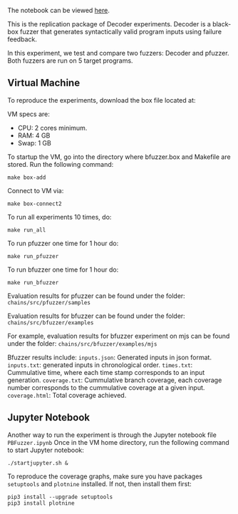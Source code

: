 The notebook can be viewed [here](https://nbviewer.org/github/anonymous-icst-2022/anonymous-icst-2022/blob/main/Decoder.ipynb).

This is the replication package of Decoder experiments.
Decoder is a black-box fuzzer that generates syntactically valid program inputs using failure feedback.

In this experiment, we test and compare two fuzzers: Decoder and pfuzzer. Both fuzzers are run on 5 target programs.

## Virtual Machine
To reproduce the experiments, download the box file located at: 

VM specs are:
* CPU: 2 cores minimum.
* RAM: 4 GB 
* Swap: 1 GB

To startup the VM, go into the directory where bfuzzer.box and Makefile are stored. Run the following command:

    make box-add

Connect to VM via:

    make box-connect2

To run all experiments 10 times, do:

    make run_all

To run pfuzzer one time for 1 hour do:

    make run_pfuzzer

To run bfuzzer one time for 1 hour do:

    make run_bfuzzer

Evaluation results for pfuzzer can be found under the folder: `chains/src/pfuzzer/samples`

Evaluation results for bfuzzer can be found under the folder: `chains/src/bfuzzer/examples`

For example, evaluation results for bfuzzer experiment on mjs can be found under the folder: `chains/src/bfuzzer/examples/mjs`

Bfuzzer results include:
`inputs.json`: Generated inputs in json format.
`inputs.txt`: generated inputs in chronological order.
`times.txt`: Cummulative time, where each time stamp corresponds to an input generation.
`coverage.txt`: Cummulative branch coverage, each coverage number corresponds to the cummulative coverage at a given input.
`coverage.html`: Total coverage achieved.

## Jupyter Notebook
Another way to run the experiment is through the Jupyter notebook file `PBFuzzer.ipynb`
Once in the VM home directory, run the following command to start Jupyter notebook:

    ./startjupyter.sh &

To reproduce the coverage graphs, make sure you have packages `setuptools` and `plotnine` installed. If not, then install them first:

    pip3 install --upgrade setuptools
    pip3 install plotnine
